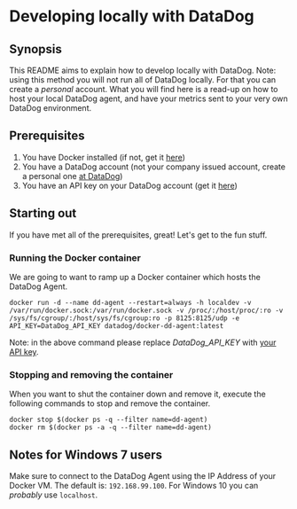 # Developing locally with DataDog 

## Synopsis

This README aims to explain how to develop locally with DataDog. Note: using this method you will not run all of DataDog locally. For that you can create a _personal_ account. What you will find here is a read-up on how to host your local DataDog agent, and have your metrics sent to your very own DataDog environment.   

## Prerequisites

1. You have Docker installed (if not, get it [here](https://docs.docker.com/docker-for-windows/))
2. You have a DataDog account (not your company issued account, create a personal one [at DataDog](https://www.datadoghq.com/))
3. You have an API key on your DataDog account (get it [here](https://app.datadoghq.com/account/settings#api))

## Starting out

If you have met all of the prerequisites, great! Let's get to the fun stuff.

### Running the Docker container

We are going to want to ramp up a Docker container which hosts the DataDog Agent.

```
docker run -d --name dd-agent --restart=always -h localdev -v /var/run/docker.sock:/var/run/docker.sock -v /proc/:/host/proc/:ro -v /sys/fs/cgroup/:/host/sys/fs/cgroup:ro -p 8125:8125/udp -e API_KEY=DataDog_API_KEY datadog/docker-dd-agent:latest
```

Note: in the above command please replace _DataDog_API_KEY_ with [your API key](https://app.datadoghq.com/account/settings#api).

### Stopping and removing the container

When you want to shut the container down and remove it, execute the following commands to stop and remove the container.

```
docker stop $(docker ps -q --filter name=dd-agent)
docker rm $(docker ps -a -q --filter name=dd-agent)
```

 ## Notes for Windows 7 users

Make sure to connect to the DataDog Agent using the IP Address of your Docker VM. The default is: ```192.168.99.100```. For Windows 10 you can _probably_ use ```localhost```.
